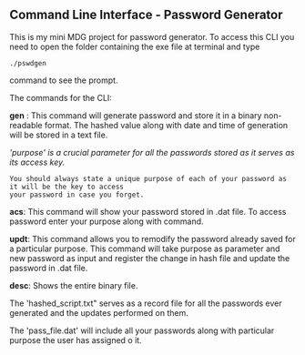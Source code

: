 <h2> Command Line Interface - Password Generator</h2>

This is my mini MDG project for password generator. To access this CLI you need to open the folder containing 
the exe file at terminal and type

    ./pswdgen
 

command to see the prompt.




The commands for the CLI:

<b>gen</b> :  This command will generate password and store it in a binary non-readable format. The hashed value
     along with date and time of generation will be stored in a text file.
     
<i>'purpose' is a crucial parameter for all the passwords stored as it serves as its access key.</i>

    You should always state a unique purpose of each of your password as it will be the key to access
    your password in case you forget.
     
     
<b>acs</b>: This command will show your password stored in .dat file. To access password enter your purpose 
    along with command.


<b>updt</b>: This command allows you to remodify the password already saved for a particular purpose. This command will take purpose as parameter and new password as input and register the change in hash file and update the password in .dat file.

<b>desc</b>: Shows the entire binary file.



The 'hashed_script.txt" serves as a record file for all the passwords ever generated and the updates performed on them. 

The 'pass_file.dat' will include all your passwords along with particular purpose the user has assigned o it.
